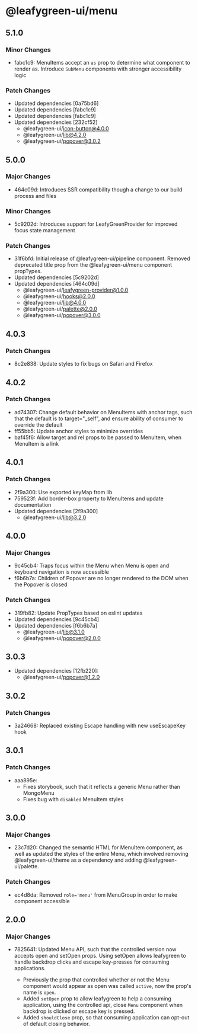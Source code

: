 # @leafygreen-ui/menu

## 5.1.0

### Minor Changes

- fabc1c9: MenuItems accept an `as` prop to determine what component to render as. Introduce `SubMenu` components with stronger accessibility logic

### Patch Changes

- Updated dependencies [0a75bd6]
- Updated dependencies [fabc1c9]
- Updated dependencies [fabc1c9]
- Updated dependencies [232cf52]
  - @leafygreen-ui/icon-button@4.0.0
  - @leafygreen-ui/lib@4.2.0
  - @leafygreen-ui/popover@3.0.2

## 5.0.0

### Major Changes

- 464c09d: Introduces SSR compatibility though a change to our build process and files

### Minor Changes

- 5c9202d: Introduces support for LeafyGreenProvider for improved focus state management

### Patch Changes

- 31f6bfd: Initial release of @leafygreen-ui/pipeline component. Removed deprecated title prop from the @leafygreen-ui/menu component propTypes.
- Updated dependencies [5c9202d]
- Updated dependencies [464c09d]
  - @leafygreen-ui/leafygreen-provider@1.0.0
  - @leafygreen-ui/hooks@2.0.0
  - @leafygreen-ui/lib@4.0.0
  - @leafygreen-ui/palette@2.0.0
  - @leafygreen-ui/popover@3.0.0

## 4.0.3

### Patch Changes

- 8c2e838: Update styles to fix bugs on Safari and Firefox

## 4.0.2

### Patch Changes

- ad74307: Change default behavior on MenuItems with anchor tags, such that the default is to target="\_self", and ensure ability of consumer to override the default
- ff55bb5: Update anchor styles to minimize overrides
- baf45f6: Allow target and rel props to be passed to MenuItem, when MenuItem is a link

## 4.0.1

### Patch Changes

- 2f9a300: Use exported keyMap from lib
- 759523f: Add border-box property to MenuItems and update documentation
- Updated dependencies [2f9a300]
  - @leafygreen-ui/lib@3.2.0

## 4.0.0

### Major Changes

- 9c45cb4: Traps focus within the Menu when Menu is open and keyboard navigation is now accessible
- f6b6b7a: Children of Popover are no longer rendered to the DOM when the Popover is closed

### Patch Changes

- 319fb82: Update PropTypes based on eslint updates
- Updated dependencies [9c45cb4]
- Updated dependencies [f6b6b7a]
  - @leafygreen-ui/lib@3.1.0
  - @leafygreen-ui/popover@2.0.0

## 3.0.3

- Updated dependencies [12fb220]:
  - @leafygreen-ui/popover@1.2.0

## 3.0.2

### Patch Changes

- 3a24668: Replaced existing Escape handling with new useEscapeKey hook

## 3.0.1

### Patch Changes

- aaa895e:
  - Fixes storybook, such that it reflects a generic Menu rather than MongoMenu
  - Fixes bug with `disabled` MenuItem styles

## 3.0.0

### Major Changes

- 23c7d20: Changed the semantic HTML for MenuItem component, as well as updated the styles of the entire Menu, which involved removing @leafygreen-ui/theme as a dependency and adding @leafygreen-ui/palette.

### Patch Changes

- ec4d8da: Removed `role='menu'` from MenuGroup in order to make component accessible

## 2.0.0

### Major Changes

- 7825641: Updated Menu API, such that the controlled version now accepts open and setOpen props. Using setOpen allows leafygreen to handle backdrop clicks and escape key-presses for consuming applications.

  - Previously the prop that controlled whether or not the Menu component would appear as open was called `active`, now the prop's name is `open`.
  - Added `setOpen` prop to allow leafygreen to help a consuming application, using the controlled api, close `Menu` component when backdrop is clicked or escape key is pressed.
  - Added `shouldClose` prop, so that consuming application can opt-out of default closing behavior.

